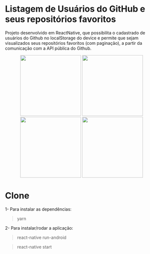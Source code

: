 # Listagem de Usuários do GitHub e seus repositórios favoritos

Projeto desenvolvido em ReactNative, que possibilita o cadastrado de usuários do Github 
no localStorage do device e permite que sejam visualizados seus repositórios favoritos
(com paginação), a partir da comunicação com a API pública do Github.

<p align="center">
  <img src="https://user-images.githubusercontent.com/22889383/64164908-f1679300-ce3b-11e9-8814-298405c4680e.PNG" width="200">
  <img src="https://user-images.githubusercontent.com/22889383/64164909-f1679300-ce3b-11e9-929d-f23f66603bf1.PNG" width="200">
  <img src="https://user-images.githubusercontent.com/22889383/64164911-f1679300-ce3b-11e9-9098-2c6b7f375c87.PNG" width="200">
  <img src="https://user-images.githubusercontent.com/22889383/64164912-f1679300-ce3b-11e9-947f-f701448a88e2.PNG" width="200">
</p>

# Clone

1- Para instalar as dependências:
> yarn

2- Para instalar/rodar a aplicação:
> react-native run-android

> react-native start

